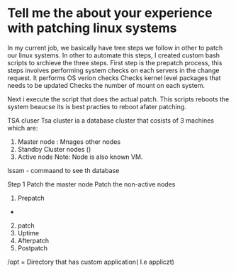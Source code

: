 # Tell me the about your experience with patching linux systems
In my current job, we basically have tree steps we follow in other to patch our linux systems. In other to automate this steps, I created custom bash scripts to srchieve the three steps. 
First step is the prepatch process, this steps involves performing system checks on each servers in the change request. 
It performs OS verion checks
Checks kernel level packages that needs to be updated 
Checks the number of mount on each system.

Next i execute the script that does the actual patch.
This scripts reboots the system beaucse its is best practies to reboot afater patching.











TSA cluser 
Tsa cluster ia a database cluster that cosists of 3 machines which are:
1. Master node : Mnages other nodes
2. Standby Cluster nodes ()
3. Active  node 
Note: Node is also known   VM.


lssam - commaand to see th database
 
 Step 1
 Patch the master node
Patch the non-active nodes 






1. Prepatch
* 
2. patch
3. Uptime
4. Afterpatch
5. Postpatch



/opt = Directory that has custom application( I.e appliczt)